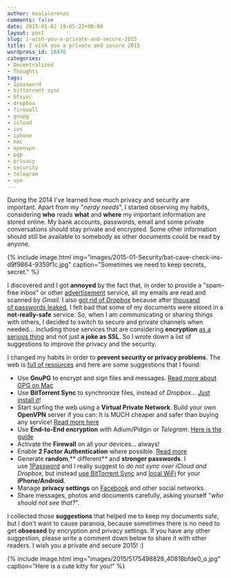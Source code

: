 ```yaml
---
author: koalalorenzo
comments: false
date: 2015-01-02 19:05:22+00:00
layout: post
slug: i-wish-you-a-private-and-secure-2015
title: I wish you a private and secure 2015
wordpress_id: 18476
categories:
- Decentralized
- Thoughts
tags:
- 1password
- bittorrent sync
- btsync
- dropbox
- firewall
- gnupg
- icloud
- ios
- iphone
- mac
- openvpn
- pgp
- privacy
- security
- telegram
- vpn
---
```


During the 2014 I've learned how much privacy and security are important. Apart from my "_nerdy needs_", I started observing my habits, considering **who** reads **what** and **where** my important information are stored online. My bank accounts, passwords, email and some private conversations should stay private and encrypted. Some other information should still be available to somebody as other documents could be read by anyone.

{%
  include image.html
  img="images/2015-01-Security/bat-cave-check-ins-d9f9864-9359f1c.jpg"
  caption="Sometimes we need to keep secrets, secret."
%}

I discovered and I got **annoyed** by the fact that, in order to provide a "spam-free inbox" or other [advertisement](https://en.wikipedia.org/wiki/Gmail#Privacy) service, all my emails are read and scanned by _Gmail_. I also [got rid of _Dropbox_](http://www.businessinsider.com/edward-snowden-warned-of-dropbox-hack-2014-10?IR=T) because after [thousand of passwords leaked](http://thenextweb.com/apps/2014/10/14/dropbox-passwords-leak-online-alleged-hack/), I felt bad that some of my documents were stored in a **not-really-safe** service. So, when I am communicating or sharing things with others, I decided to switch to secure and private channels when needed... including those services that are considering **encryption** [as a serious thing](http://www.cryptofails.com/post/70546720222/telegrams-cryptanalysis-contest) and not just **a joke as SSL**. So I wrote down a list of suggestions to improve the privacy and the security.<!--more-->

I changed my habits in order to **prevent security or privacy problems**. The web is [full of resources](https://ssd.eff.org/en) and here are some suggestions that I found:


  * Use **GnuPG** to encrypt and sign files and messages. [Read more about GPG on Mac](https://ssd.eff.org/en/playlist/mac-user#how-use-pgp-mac-os-x)
  * Use **BitTorrent Sync** to synchronize files, instead of _Dropbox_... [Just install it](http://www.getsync.com/)!
  * Start surfing the web using a **Virtual Private Network**. Build your own **OpenVPN** server if you can: It is MUCH cheaper and safer than buying any service! [Read more here](https://ssd.eff.org/en/playlist/human-rights-defender#playlist)
  * Use **End-to-End encryption** with Adium/Pidgin or _Telegram_. [Here is the guide](https://ssd.eff.org/en/playlist/mac-user#how-use-otr-mac)
  * Activate the **Firewall** on all your devices... always!
  * Enable **2 Factor Authentication** where possible. [Read more](http://gizmodo.com/how-to-enable-two-factor-authentication-on-all-your-acc-510245714)
  * Generate **random**,** different** and **stronger passwords**. I use [1Password](https://agilebits.com/onepassword) and I really suggest to _do not sync over iCloud and Dropbox_, but instead [use BitTorrent Sync](http://digiex.net/guides-reviews/guides-tutorials/application-guides/13815-how-setup-1password-syncing-bittorrent-sync.html) and [local WiFi](https://guides.agilebits.com/1password-ios/5/en/topic/sync-over-wifi) for your **iPhone/Android**.
  * Manage **privacy settings** on [Facebook](https://www.facebook.com/privacy) and other social networks.
  * Share messages, photos and documents carefully, asking yourself "_who should not see that?_".


I collected those **suggestions** that helped me to keep my documents safe, but I don't want to cause paranoia, because sometimes there is no need to get **obsessed** by encryption and privacy settings. If you have any other suggestion, please write a comment down below to share it with other readers. I wish you a private and secure 2015! :)

{%
  include image.html
  img="images/2015/5175498828_40818bfde0_o.jpg"
  caption="Here is a cute kitty for you!"
%}
